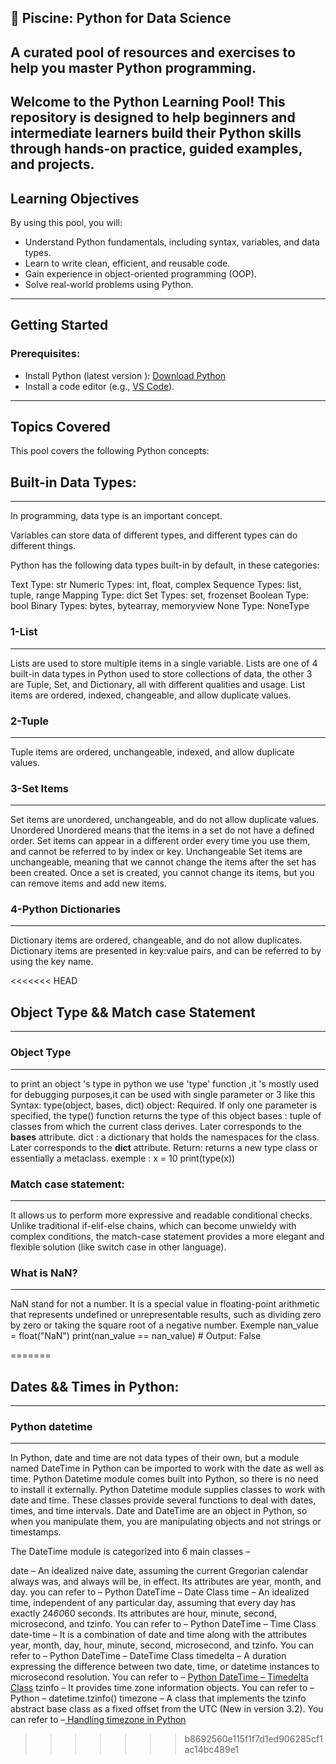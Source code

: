 📖 Piscine: Python for Data Science
---
A curated pool of resources and exercises to help you master Python programming.
---
Welcome to the Python Learning Pool! This repository is designed to help beginners and intermediate learners build their Python skills 
through hands-on practice, guided examples, and projects.
---

## Learning Objectives

By using this pool, you will:
- Understand Python fundamentals, including syntax, variables, and data types.
- Learn to write clean, efficient, and reusable code.
- Gain experience in object-oriented programming (OOP).
- Solve real-world problems using Python.

---
## Getting Started

### Prerequisites:
- Install Python (latest version ): [Download Python](https://www.python.org/downloads/)
- Install a code editor (e.g., [VS Code](https://code.visualstudio.com/)).

---
## Topics Covered
This pool covers the following Python concepts:
## Built-in Data Types:
------------------------
In programming, data type is an important concept.

Variables can store data of different types, and different types can do different things.

Python has the following data types built-in by default, in these categories:

Text Type:	str
Numeric Types:	int, float, complex
Sequence Types:	list, tuple, range
Mapping Type:	dict
Set Types:	set, frozenset
Boolean Type:	bool
Binary Types:	bytes, bytearray, memoryview
None Type:	NoneType


### 1-List
---
Lists are used to store multiple items in a single variable.
Lists are one of 4 built-in data types in Python used to store collections of data, the other 3 are Tuple, Set, and Dictionary,
all with different qualities and usage.
List items are ordered, indexed, changeable, and allow duplicate values.

### 2-Tuple
---
Tuple items are ordered, unchangeable, indexed, and allow duplicate values.

### 3-Set Items
---
Set items are unordered, unchangeable, and do not allow duplicate values.
Unordered
Unordered means that the items in a set do not have a defined order.
Set items can appear in a different order every time you use them, and cannot be referred to by index or key.
Unchangeable
Set items are unchangeable, meaning that we cannot change the items after the set has been created.
Once a set is created, you cannot change its items, but you can remove items and add new items.

### 4-Python Dictionaries
---
Dictionary items are ordered, changeable, and do not allow duplicates.
Dictionary items are presented in key:value pairs, and can be referred to by using the key name.

<<<<<<< HEAD
## Object Type && Match  case Statement
------------------------
### Object Type 
---
to print an object 's type in python we use 'type' function ,it 's mostly used for debugging purposes,it can be used with single parameter or 3 like this
Syntax: type(object, bases, dict)
object: Required. If only one parameter is specified, the type() function returns the type of this object
bases : tuple of classes from which the current class derives. Later corresponds to the __bases__ attribute. 
dict : a dictionary that holds the namespaces for the class. Later corresponds to the __dict__ attribute.
Return: returns a new type class or essentially a metaclass.
exemple : x = 10
print(type(x))
### Match case statement:
---
It allows us to perform more expressive and readable conditional checks. Unlike traditional if-elif-else chains, which can become unwieldy with complex conditions, the match-case statement provides a more elegant and flexible solution (like switch case in other language).
### What is NaN?
---
NaN stand for not a number.
It is a special value in floating-point arithmetic that represents undefined or unrepresentable results, such as dividing zero by zero or taking the square root of a negative number.
Exemple
nan_value = float("NaN")
print(nan_value == nan_value)  # Output: False

=======
## Dates && Times in Python:
------------------------
### Python datetime
---
In Python, date and time are not data types of their own, but a module named DateTime in Python can be imported to work with the date as well as time. Python Datetime module comes built into Python, so there is no need to install it externally. 
Python Datetime module supplies classes to work with date and time. These classes provide several functions to deal with dates, times, and time intervals. Date and DateTime are an object in Python, so when you manipulate them, you are manipulating objects and not strings or timestamps. 

The DateTime module is categorized into 6 main classes – 

date – An idealized naive date, assuming the current Gregorian calendar always was, and always will be, in effect. Its attributes are year, month, and day. you can refer to – Python DateTime – Date Class
time – An idealized time, independent of any particular day, assuming that every day has exactly 24*60*60 seconds. Its attributes are hour, minute, second, microsecond, and tzinfo. You can refer to – Python DateTime – Time Class
date-time – It is a combination of date and time along with the attributes year, month, day, hour, minute, second, microsecond, and tzinfo. You can refer to – Python DateTime – DateTime Class
timedelta – A duration expressing the difference between two date, time, or datetime instances to microsecond resolution. You can refer to – [Python DateTime – Timedelta Class](https://www.geeksforgeeks.org/python-datetime-tzinfo/)
tzinfo – It provides time zone information objects. You can refer to – Python – datetime.tzinfo()
timezone – A class that implements the tzinfo abstract base class as a fixed offset from the UTC (New in version 3.2). You can refer to –[ Handling timezone in Python](https://www.geeksforgeeks.org/handling-timezone-in-python/)
>>>>>>> b8692560e115f1f7d1ed906285cf1ac14bc489e1




